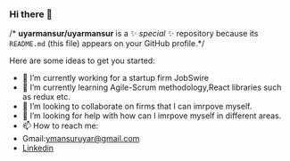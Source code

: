 ### Hi there 👋


/* **uyarmansur/uyarmansur** is a ✨ _special_ ✨ repository because its `README.md` (this file) appears on your GitHub profile.*/

Here are some ideas to get you started:

- 🔭 I’m currently working for a startup firm JobSwire
- 🌱 I’m currently learning Agile-Scrum methodology,React libraries such as redux etc.
- 👯 I’m looking to collaborate on firms that I can imrpove myself.
- 🤔 I’m looking for help with how can I imrpove myself in different areas.
- 📫 How to reach me: 
- Gmail:ymansuruyar@gmail.com
- [Linkedin](https://www.linkedin.com/in/mansur-uyar-896a291b8/)

